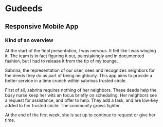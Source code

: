 # Gudeeds

## Responsive Mobile App

### Kind of an overview

At the start of the final presentation, I was nervous.  It felt like I was winging it.  The team is in fact figuring it out, painstakingly and in documented fashion, but I had to release it from the tip of my tounge.  

Sabrina, the representation of our user, sees and recognizes neighbors for the deeds they do as part of being neighborly.  This app aims to provide a better service in a time crunch within sabrinas trusted circle. 

First of all, sabrina requires nothing of her neighbors. These deeds help the busy nurse keep her wits an focus briefly on scheduling.  Her neighbors see a request for assistance, and offer to help.  They add a task, and are low-key added to her trusted circle.  The community grows tighter.

At the end of the first week, she is set up to continue to request or give her time.
